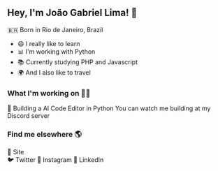 <!--
**JoaoGabriel-Lima/JoaoGabriel-Lima** is a ✨ _special_ ✨ repository because its `README.md` (this file) appears on your GitHub profile.

Here are some ideas to get you started:

- 🔭 I’m currently working on ...
- 🌱 I’m currently learning ...
- 👯 I’m looking to collaborate on ...
- 🤔 I’m looking for help with ...
- 💬 Ask me about ...
- 📫 How to reach me: ...
- 😄 Pronouns: ...
- ⚡ Fun fact: ...
-->
## Hey, I'm João Gabriel Lima! 👋
<!--### Hellooo! 👋 Welcome to my profile-->

🇧🇷 Born in Rio de Janeiro, Brazil
- 😄 I really like to learn
- 📊 I'm working with Python 
- 📚 Currently studying PHP and Javascript
- 🌍 And I also like to travel

### What I'm working on 👨‍💻
📱 Building a AI Code Editor in Python
You can watch me building at my Discord server

### Find me elsewhere 🌎
🚀 Site </br>
🐦 Twitter
📸 Instagram
💼 LinkedIn
